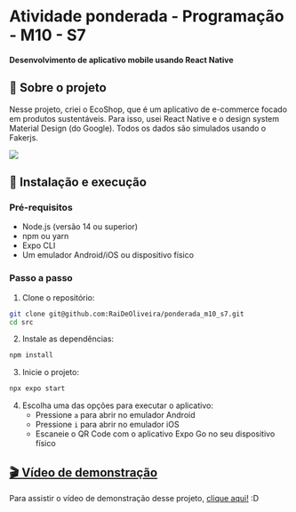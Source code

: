 # Atividade ponderada - Programação - M10 - S7

**Desenvolvimento de aplicativo mobile usando React Native**


## 📱 Sobre o projeto

Nesse projeto, criei o EcoShop, que é um aplicativo de e-commerce focado em produtos sustentáveis.  Para isso, usei React Native e o design system Material Design (do Google). Todos os dados são simulados usando o Fakerjs.

![](https://i.pinimg.com/originals/dc/f5/64/dcf564795df4fb6dcc25e153b52a95f6.gif)

## 🚀 Instalação e execução

### Pré-requisitos

- Node.js (versão 14 ou superior)
- npm ou yarn
- Expo CLI
- Um emulador Android/iOS ou dispositivo físico

###  Passo a passo

1. Clone o repositório:
```bash
git clone git@github.com:RaiDeOliveira/ponderada_m10_s7.git
cd src
```

2. Instale as dependências:
```bash
npm install
```

3. Inicie o projeto:
```bash
npx expo start
```

4. Escolha uma das opções para executar o aplicativo:
   - Pressione `a` para abrir no emulador Android
   - Pressione `i` para abrir no emulador iOS
   - Escaneie o QR Code com o aplicativo Expo Go no seu dispositivo físico

## [🎬 Vídeo de demonstração]()

Para assistir o vídeo de demonstração desse projeto, [clique aqui!](https://youtu.be/ldiWLGl29CE) :D
